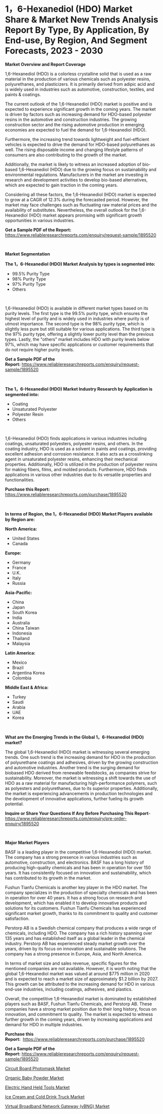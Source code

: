 <p><h1>1，6-Hexanediol (HDO) Market Share & Market New Trends Analysis Report By Type, By Application, By End-use, By Region, And Segment Forecasts, 2023 - 2030</h1></p><p><strong>Market Overview and Report Coverage</strong></p>
<p><p>1,6-Hexanediol (HDO) is a colorless crystalline solid that is used as a raw material in the production of various chemicals such as polyester resins, polyurethanes, and plasticizers. It is primarily derived from adipic acid and is widely used in industries such as automotive, construction, textiles, and paints & coatings.</p><p>The current outlook of the 1,6-Hexanediol (HDO) market is positive and is expected to experience significant growth in the coming years. The market is driven by factors such as increasing demand for HDO-based polyester resins in the automotive and construction industries. The growing construction sector and the rising automotive production in emerging economies are expected to fuel the demand for 1,6-Hexanediol (HDO).</p><p>Furthermore, the increasing trend towards lightweight and fuel-efficient vehicles is expected to drive the demand for HDO-based polyurethanes as well. The rising disposable income and changing lifestyle patterns of consumers are also contributing to the growth of the market.</p><p>Additionally, the market is likely to witness an increased adoption of bio-based 1,6-Hexanediol (HDO) due to the growing focus on sustainability and environmental regulations. Manufacturers in the market are investing in research and development activities to develop bio-based alternatives, which are expected to gain traction in the coming years.</p><p>Considering all these factors, the 1,6-Hexanediol (HDO) market is expected to grow at a CAGR of 12.3% during the forecasted period. However, the market may face challenges such as fluctuating raw material prices and the availability of substitutes. Nevertheless, the overall outlook for the 1,6-Hexanediol (HDO) market appears promising with significant growth opportunities in various industries.</p></p>
<p><strong>Get a Sample PDF of the Report:</strong> <a href="https://www.reliableresearchreports.com/enquiry/request-sample/1895520">https://www.reliableresearchreports.com/enquiry/request-sample/1895520</a></p>
<p>&nbsp;</p>
<p><strong>Market Segmentation</strong></p>
<p><strong>The 1，6-Hexanediol (HDO) Market Analysis by types is segmented into:</strong></p>
<p><ul><li>99.5% Purity Type</li><li>98% Purity Type</li><li>97% Purity Type</li><li>Others</li></ul></p>
<p>&nbsp;</p>
<p><p>1,6-Hexanediol (HDO) is available in different market types based on its purity levels. The first type is the 99.5% purity type, which ensures the highest level of purity and is widely used in industries where purity is of utmost importance. The second type is the 98% purity type, which is slightly less pure but still suitable for various applications. The third type is the 97% purity type, offering a slightly lower purity level than the previous types. Lastly, the "others" market includes HDO with purity levels below 97%, which may have specific applications or customer requirements that do not require higher purity levels.</p></p>
<p><strong>Get a Sample PDF of the Report:</strong>&nbsp;<a href="https://www.reliableresearchreports.com/enquiry/request-sample/1895520">https://www.reliableresearchreports.com/enquiry/request-sample/1895520</a></p>
<p>&nbsp;</p>
<p><strong>The 1，6-Hexanediol (HDO) Market Industry Research by Application is segmented into:</strong></p>
<p><ul><li>Coating</li><li>Unsaturated Polyester</li><li>Polyester Resin</li><li>Others</li></ul></p>
<p>&nbsp;</p>
<p><p>1,6-Hexanediol (HDO) finds applications in various industries including coatings, unsaturated polyesters, polyester resins, and others. In the coating industry, HDO is used as a solvent in paints and coatings, providing excellent adhesion and corrosion resistance. It also acts as a crosslinking agent in unsaturated polyester resins, enhancing their mechanical properties. Additionally, HDO is utilized in the production of polyester resins for making fibers, films, and molded products. Furthermore, HDO finds applications in various other industries due to its versatile properties and functionalities.</p></p>
<p><strong>Purchase this Report:</strong>&nbsp; <a href="https://www.reliableresearchreports.com/purchase/1895520">https://www.reliableresearchreports.com/purchase/1895520</a></p>
<p>&nbsp;</p>
<p><strong>In terms of Region, the 1，6-Hexanediol (HDO) Market Players available by Region are:</strong></p>
<p>
    <p> <strong> North America: </strong>
        <ul>
            <li>United States</li>
            <li>Canada</li>
        </ul>
        </p> 
    <p> <strong> Europe: </strong>
        <ul>
            <li>Germany</li>
            <li>France</li>
            <li>U.K.</li>
            <li>Italy</li>
            <li>Russia</li>
        </ul>
        </p> 
    <p> <strong> Asia-Pacific: </strong>
        <ul>
            <li>China</li>
            <li>Japan</li>
            <li>South Korea</li>
            <li>India</li>
            <li>Australia</li>
            <li>China Taiwan</li>
            <li>Indonesia</li>
            <li>Thailand</li>
            <li>Malaysia</li>
        </ul>
        </p> 
    <p> <strong> Latin America: </strong>
        <ul>
            <li>Mexico</li>
            <li>Brazil</li>
            <li>Argentina Korea</li>
            <li>Colombia</li>
        </ul>
        </p> 
    <p> <strong> Middle East & Africa: </strong>
        <ul>
            <li>Turkey</li>
            <li>Saudi</li>
            <li>Arabia</li>
            <li>UAE</li>
            <li>Korea</li>
        </ul>
    </p>
    </p>
<p>&nbsp;</p>
<p><strong>What are the Emerging Trends in the Global 1，6-Hexanediol (HDO) market?</strong></p>
<p><p>The global 1,6-Hexanediol (HDO) market is witnessing several emerging trends. One such trend is the increasing demand for HDO in the production of polyurethane coatings and adhesives, driven by the growing construction and automotive industries. Another trend is the surging demand for biobased HDO derived from renewable feedstocks, as companies strive for sustainability. Moreover, the market is witnessing a shift towards the use of HDO as a raw material for manufacturing high-performance polymers, such as polyesters and polyurethanes, due to its superior properties. Additionally, the market is experiencing advancements in production technologies and the development of innovative applications, further fueling its growth potential.</p></p>
<p><strong>Inquire or Share Your Questions If Any Before Purchasing This Report</strong>- <a href="https://www.reliableresearchreports.com/enquiry/pre-order-enquiry/1895520">https://www.reliableresearchreports.com/enquiry/pre-order-enquiry/1895520</a></p>
<p>&nbsp;</p>
<p><strong>Major Market Players</strong></p>
<p><p>BASF is a leading player in the competitive 1,6-Hexanediol (HDO) market. The company has a strong presence in various industries such as automotive, construction, and electronics. BASF has a long history of producing high-quality chemicals and has been in operation for over 150 years. It has consistently focused on innovation and sustainability, which has contributed to its growth in the market.</p><p>Fushun Tianfu Chemicals is another key player in the HDO market. The company specializes in the production of specialty chemicals and has been in operation for over 40 years. It has a strong focus on research and development, which has enabled it to develop innovative products and solutions for its customers. Fushun Tianfu Chemicals has experienced significant market growth, thanks to its commitment to quality and customer satisfaction.</p><p>Perstorp AB is a Swedish chemical company that produces a wide range of chemicals, including HDO. The company has a rich history spanning over 135 years and has established itself as a global leader in the chemical industry. Perstorp AB has experienced steady market growth over the years, driven by its focus on innovation and sustainable solutions. The company has a strong presence in Europe, Asia, and North America.</p><p>In terms of market size and sales revenue, specific figures for the mentioned companies are not available. However, it is worth noting that the global 1,6-Hexanediol market was valued at around $775 million in 2020 and is expected to reach a market size of approximately $1.2 billion by 2027. This growth can be attributed to the increasing demand for HDO in various end-use industries, including coatings, adhesives, and plastics.</p><p>Overall, the competitive 1,6-Hexanediol market is dominated by established players such as BASF, Fushun Tianfu Chemicals, and Perstorp AB. These companies have a strong market position due to their long history, focus on innovation, and commitment to quality. The market is expected to witness further growth in the coming years, driven by increasing applications and demand for HDO in multiple industries.</p></p>
<p><strong>Purchase this Report:</strong>&nbsp;&nbsp;<a href="https://www.reliableresearchreports.com/purchase/1895520">https://www.reliableresearchreports.com/purchase/1895520</a></p>
<p></p>
<p><strong>Get a Sample PDF of the Report:</strong>&nbsp;<a href="https://www.reliableresearchreports.com/enquiry/request-sample/1895520">https://www.reliableresearchreports.com/enquiry/request-sample/1895520</a></p>
<p><p><a href="https://medium.com/@walterstanley64/circuit-board-photomask-market-size-and-market-trends-complete-industry-overview-2023-to-2030-0ae8be3c4360">Circuit Board Photomask Market</a></p><p><a href="https://medium.com/@jensenklein/organic-baby-powder-market-outlook-industry-overview-and-forecast-2023-to-2030-89c4c7269886">Organic Baby Powder Market</a></p><p><a href="https://medium.com/@donaldortega4f/decoding-electric-hand-held-tools-market-metrics-market-share-trends-and-growth-patterns-30012e24701f">Electric Hand Held Tools Market</a></p><p><a href="https://medium.com/@vivianejast/ice-cream-and-cold-drink-truck-market-share-evolution-and-market-growth-trends-2023-2030-c071cd7dabd2">Ice Cream and Cold Drink Truck Market</a></p><p><a href="https://medium.com/@elwyncarter2023/analyzing-virtual-broadband-network-gateway-vbng-market-global-industry-perspective-and-forecast-ba3a212016cc">Virtual Broadband Network Gateway (vBNG) Market</a></p></p>
